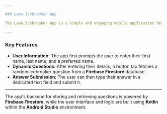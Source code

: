 ```yaml
---

### Lama Icebreaker App

The Lama Icebreaker App is a simple and engaging mobile application designed to help people get to know each other. Built with **Kotlin** in **Android Studio**, the app provides a straightforward icebreaker experience.

---
```


### Key Features

* **User Information:** The app first prompts the user to enter their first name, last name, and a preferred name.
* **Dynamic Questions:** After entering their details, a button tap fetches a random icebreaker question from a **Firebase Firestore** database.
* **Answer Submission:** The user can then type their answer in a dedicated text field and submit it.

---

The app's backend for storing and retrieving questions is powered by **Firebase Firestore**, while the user interface and logic are built using **Kotlin** within the **Android Studio** environment.
